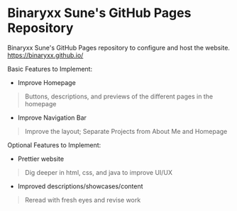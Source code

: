 # Binaryxx Sune's GitHub Pages Repository
  
Binaryxx Sune's GitHub Pages repository to configure and host the website.  
https://binaryxx.github.io/  

Basic Features to Implement:  
* Improve Homepage
> Buttons, descriptions, and previews of the different pages in the homepage
* Improve Navigation Bar
> Improve the layout; Separate Projects from About Me and Homepage
  
Optional Features to Implement:  
* Prettier website
> Dig deeper in html, css, and java to improve UI/UX
* Improved descriptions/showcases/content
> Reread with fresh eyes and revise work
